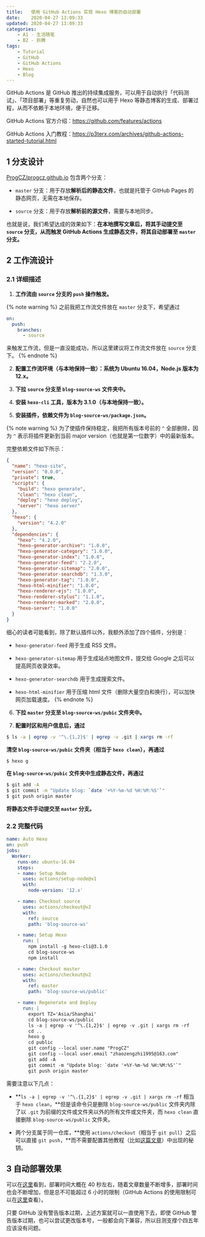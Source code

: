```yaml
---
title:   使用 GitHub Actions 实现 Hexo 博客的自动部署
date:    2020-04-27 13:09:33
updated: 2020-04-27 13:09:33
categories:
    - A1 - 生活随笔
    - B2 - 折腾
tags:
    - Tutorial
    - GitHub
    - GitHub Actions
    - Hexo
    - Blog
---
```


GitHub Actions 是 GitHub 推出的持续集成服务，可以用于自动执行「代码测试」、「项目部署」等重复劳动，自然也可以用于 Hexo 等静态博客的生成、部署过程，从而不依赖于本地环境，便于迁移。

<!-- more -->

GitHub Actions 官方介绍：<https://github.com/features/actions>

GitHub Actions 入门教程：<https://p3terx.com/archives/github-actions-started-tutorial.html>

## 1 分支设计

[ProgCZ/progcz.github.io](https://github.com/ProgCZ/progcz.github.io) 包含两个分支：

- `master` 分支：用于存放**解析后的静态文件**，也就是托管于 GitHub Pages 的静态网页，无需在本地保存。

- `source` 分支：用于存放**解析前的源文件**，需要与本地同步。

也就是说，我们希望达成的效果如下：**在本地撰写文章后，将其手动提交至 `source` 分支，从而触发 GitHub Actions 生成静态文件，将其自动部署至 `master` 分支。**

## 2 工作流设计

### 2.1 详细描述

1. **工作流由 `source` 分支的 `push` 操作触发。**

  {% note warning %}
  之前我把工作流文件放在 `master` 分支下，希望通过

  ```yaml
  on:
    push:
      branches:
        - source
  ```

  来触发工作流，但是一直没能成功，所以这里建议将工作流文件放在 `source` 分支下。
  {% endnote %}

2. **配置工作流环境（与本地保持一致）：系统为 Ubuntu 16.04，Node.js 版本为 12.x。**

3. **下拉 `source` 分支至 `blog-source-ws` 文件夹中。**

4. **安装 `hexo-cli` 工具，版本为 3.1.0（与本地保持一致）。**

5. **安装插件，依赖文件为 `blog-source-ws/package.json`。**

  {% note warning %}
  为了使插件保持稳定，我把所有版本号前的 `^` 全部删除，因为 `^` 表示将插件更新到当前 major version（也就是第一位数字）中的最新版本。

  完整依赖文件如下所示：

  ```json code https://github.com/ProgCZ/progcz.github.io/blob/source/package.json package.json
  {
    "name": "hexo-site",
    "version": "0.0.0",
    "private": true,
    "scripts": {
      "build": "hexo generate",
      "clean": "hexo clean",
      "deploy": "hexo deploy",
      "server": "hexo server"
    },
    "hexo": {
      "version": "4.2.0"
    },
    "dependencies": {
      "hexo": "4.2.0",
      "hexo-generator-archive": "1.0.0",
      "hexo-generator-category": "1.0.0",
      "hexo-generator-index": "1.0.0",
      "hexo-generator-feed": "2.2.0",
      "hexo-generator-sitemap": "2.0.0",
      "hexo-generator-searchdb": "1.3.0",
      "hexo-generator-tag": "1.0.0",
      "hexo-html-minifier": "1.0.0",
      "hexo-renderer-ejs": "1.0.0",
      "hexo-renderer-stylus": "1.1.0",
      "hexo-renderer-marked": "2.0.0",
      "hexo-server": "1.0.0"
    }
  }
  ```

  细心的读者可能看到，除了默认插件以外，我额外添加了四个插件，分别是：

  - `hexo-generator-feed` 用于生成 RSS 文件。

  - `hexo-generator-sitemap` 用于生成站点地图文件，提交给 Google 之后可以提高网页收录效率。

  - `hexo-generator-searchdb` 用于生成搜索文件。

  - `hexo-html-minifier` 用于压缩 html 文件（删除大量空白和换行），可以加快网页加载速度。
  {% endnote %}

6. **下拉 `master` 分支至 `blog-source-ws/pubic` 文件夹中。**

7. **配置时区和用户信息后，通过**

  ```bash
  $ ls -a | egrep -v '^\.{1,2}$' | egrep -v .git | xargs rm -rf
  ```

  **清空 `blog-source-ws/pubic` 文件夹（相当于 `hexo clean`），再通过**

  ```bash
  $ hexo g
  ```

  **在 `blog-source-ws/pubic` 文件夹中生成静态文件，再通过**

  ```bash
  $ git add -A
  $ git commit -m "Update blog: `date '+%Y-%m-%d %H:%M:%S'`"
  $ git push origin master
  ```

  **将静态文件手动提交至 `master` 分支。**

### 2.2 完整代码

```yaml code https://github.com/ProgCZ/progcz.github.io/blob/source/.github/workflows/auto-hexo.yml auto-hexo.yml
name: Auto Hexo
on: push
jobs:
  Worker:
    runs-on: ubuntu-16.04
    steps:
    - name: Setup Node
      uses: actions/setup-node@v1
      with:
        node-version: '12.x'

    - name: Checkout source
      uses: actions/checkout@v2
      with:
        ref: source
        path: 'blog-source-ws'

    - name: Setup Hexo
      run: |
        npm install -g hexo-cli@3.1.0
        cd blog-source-ws
        npm install

    - name: Checkout master
      uses: actions/checkout@v2
      with:
        ref: master
        path: 'blog-source-ws/public'

    - name: Regenerate and Deploy
      run: |
        export TZ='Asia/Shanghai'
        cd blog-source-ws/public
        ls -a | egrep -v '^\.{1,2}$' | egrep -v .git | xargs rm -rf
        cd ..
        hexo g
        cd public
        git config --local user.name "ProgCZ"
        git config --local user.email "zhaozengzhi1995@163.com"
        git add -A
        git commit -m "Update blog: `date '+%Y-%m-%d %H:%M:%S'`"
        git push origin master
```

需要注意以下几点：

- **`ls -a | egrep -v '^\.{1,2}$' | egrep -v .git | xargs rm -rf` 相当于 `hexo clean`，**但是该命令只是删除 `blog-source-ws/public` 文件夹内除了以 `.git` 为前缀的文件或文件夹以外的所有文件或文件夹，而 `hexo clean` 直接删除 `blog-source-ws/public` 文件夹。

- 两个分支属于同一仓库，**使用 `actions/checkout`（相当于 `git pull`）之后可以直接 `git push`，**而不需要配置其他教程（比如[这篇文章](https://mystryl.com/2019/10/github-actions/)）中出现的秘钥。

## 3 自动部署效果

可以在[这里](https://github.com/ProgCZ/progcz.github.io/actions?query=branch%3Asource)看到，部署时间大概在 40 秒左右，随着文章数量不断增多，部署时间也会不断增加，但是总不可能超过 6 小时的限制（GitHub Actions 的使用限制可以在[这里](https://help.github.com/en/actions/getting-started-with-github-actions/about-github-actions#usage-limits)查看）。

只要 GitHub 没有警告版本过期，上述方案就可以一直使用下去，即使 GitHub 警告版本过期，也可以尝试更改版本号，一般都会向下兼容，所以目测支撑个四五年应该没有问题。
